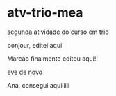 # atv-trio-mea
segunda atividade do curso em trio

bonjour, editei aqui 

Marcao finalmente editou aqui!!

eve de novo

Ana, consegui aquiiiiii